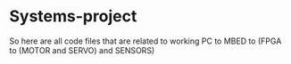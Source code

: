 Systems-project
===============

So here are all code files that are related to working PC to MBED to (FPGA to (MOTOR and SERVO) and SENSORS)